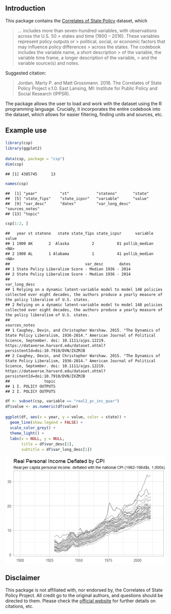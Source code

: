 Introduction
------------

This package contains the [Correlates of State Policy](http://ippsr.msu.edu/public-policy/correlates-state-policy) dataset, which

> ... includes more than seven-hundred variables, with observations across the U.S. 50 &gt; states and time (1900 – 2016). These variables represent policy outputs or &gt; political, social, or economic factors that may influence policy differences &gt; across the states. The codebook includes the variable name, a short description &gt; of the variable, the variable time frame, a longer description of the variable, &gt; and the variable source(s) and notes.

Suggested citation:

> Jordan, Marty P. and Matt Grossmann. 2016. The Correlates of State Policy Project v.1.0. East Lansing, MI: Institute for Public Policy and Social Research (IPPSR).

The package allows the user to load and work with the dataset using the R programming language. Crucially, it incorporates the entire codebook into the dataset, which allows for easier filtering, finding units and sources, etc.

Example use
-----------

``` r
library(csp)
library(ggplot2)

data(csp, package = "csp")
dim(csp)
```

    ## [1] 4385745      13

``` r
names(csp)
```

    ##  [1] "year"          "st"            "stateno"       "state"        
    ##  [5] "state_fips"    "state_icpsr"   "variable"      "value"        
    ##  [9] "var_desc"      "dates"         "var_long_desc" "sources_notes"
    ## [13] "topic"

``` r
csp[1:2, ]
```

    ##   year st stateno   state state_fips state_icpsr      variable value
    ## 1 1900 AK       2  Alaska          2          81 pollib_median  <NA>
    ## 2 1900 AL       1 Alabama          1          41 pollib_median  <NA>
    ##                                 var_desc       dates
    ## 1 State Policy Liberalism Score - Median 1936 - 2014
    ## 2 State Policy Liberalism Score - Median 1936 - 2014
    ##                                                                                                                                                                  var_long_desc
    ## 1 Relying on a dynamic latent-variable model to model 148 policies collected over eight decades, the authors produce a yearly measure of the policy liberalism of U.S. states.
    ## 2 Relying on a dynamic latent-variable model to model 148 policies collected over eight decades, the authors produce a yearly measure of the policy liberalism of U.S. states.
    ##                                                                                                                                                                                                                                                     sources_notes
    ## 1 Caughey, Devin, and Christopher Warshaw. 2015. "The Dynamics of State Policy Liberalism, 1936-2014." American Journal of Political Science, September. doi: 10.1111/ajps.12219. https://dataverse.harvard.edu/dataset.xhtml?persistentId=doi:10.7910/DVN/ZXZMJB
    ## 2 Caughey, Devin, and Christopher Warshaw. 2015. "The Dynamics of State Policy Liberalism, 1936-2014." American Journal of Political Science, September. doi: 10.1111/ajps.12219. https://dataverse.harvard.edu/dataset.xhtml?persistentId=doi:10.7910/DVN/ZXZMJB
    ##               topic
    ## 1 I. POLICY OUTPUTS
    ## 2 I. POLICY OUTPUTS

``` r
df <- subset(csp, variable == "real2_pc_inc_quar")
df$value <- as.numeric(df$value)

ggplot(df, aes(x = year, y = value, color = state)) +
  geom_line(show.legend = FALSE) +
  scale_color_grey() +
  theme_light() +
  labs(x = NULL, y = NULL,
       title = df$var_desc[1],
       subtitle = df$var_long_desc[1])
```

![](README_files/figure-markdown_github/unnamed-chunk-2-1.png)

Disclaimer
----------

This package is not affiliated with, nor endorsed by, the Correlates of State Policy Project. All credit go to the original authors, and questions should be directed to them. Please check the [official website](http://ippsr.msu.edu/public-policy/correlates-state-policy) for further details on citations, etc.
